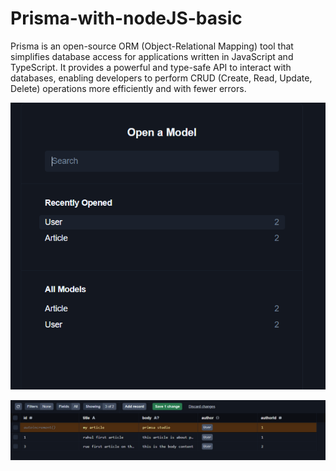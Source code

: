 ﻿# Prisma-with-nodeJS-basic

Prisma is an open-source ORM (Object-Relational Mapping) tool that simplifies database access for applications written in JavaScript and TypeScript. It provides a powerful and type-safe API to interact with databases, enabling developers to perform CRUD (Create, Read, Update, Delete) operations more efficiently and with fewer errors.

![img1](project_images/img1.png)

![img2](project_images/img2.png)